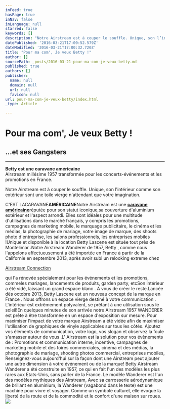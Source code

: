 ```yaml
---
inFeed: true
hasPage: true
inNav: false
inLanguage: null
starred: false
keywords: []
description: "Notre Airstream est à couper le souffle. Unique, son l’intérieur comme son extérieur sont une toile vierge n'attendant que votre imagination.\_"
datePublished: '2016-03-21T17:00:52.579Z'
dateModified: '2016-03-21T17:00:32.720Z'
title: "Pour ma com', Je veux Betty !"
author: []
sourcePath: _posts/2016-03-21-pour-ma-com-je-veux-betty.md
published: true
authors: []
publisher:
  name: null
  domain: null
  url: null
  favicon: null
url: pour-ma-com-je-veux-betty/index.html
_type: Article

---
```

# Pour ma com', Je veux Betty !

## ...et ses Gangsters

****

**Betty est une caravane américaine**  
Airstream millésime 1957 transformée pour  les concerts-événements et les promotions en France. 

Notre Airstream est à couper le souffle. Unique, son l'intérieur comme son extérieur sont une toile vierge n'attendant que votre imagination. 

C'EST LACARAVANE**AMÉRICAINE**Notre Airstream est une [**caravane américaine**][0]réputée pour son statut iconique,sa couverture d'aluminium extérieur et l'aspect arrondi. Elles sont idéales pour une multitude d'utilisations dans le marché français, y compris les promotions, campagnes de marketing mobile, le marquage publicitaire, le cinéma et les médias, la photographie de mariage, votre image de marque, des shoots photo d'entreprise, les salons professionnels, les entreprises mobiles !Unique et disponible à la location Betty Lascene est située tout près de Montelimar .Notre Airstream Wanderer de 1957, Betty , comme nous l'appelons affectueusement a été importée en France à partir de la Californie en septembre 2013, après avoir subi un relooking extreme chez [][1]

[Airstream Connection][1]

qui l'a rénovée spécialement pour les événements et les promotions, commeles mariages, lancements de produits, garden party, etcSon intérieur a été vidé, laissant un grand espace blanc . A vous de créer le reste.Lancée dès octobre 2013, Betty Lascene est un nouveau concept de la marque en France . Nous offrons un espace vierge destiné à votre communication . L'intérieur est extrêmement polyvalent, se prêtant à une utilisation sous le soleil!En quelques minutes de son arrivée notre Airstream 1957 WANDERER est prête à être transformée en un espace d'exposition sur mesure. Pour maximiser l'impact de votre marque Airstream a été vidée afin de maximiser l'utilisation de graphiques de vinyle applicables sur tous les côtés. Ajoutez vos éléments de communication, votre logo, vos slogan et observez la foule s'amasser autour de vous .L' Airstream est la solution pour vos évènements de : Promotions et communication interne, incentive, campagnes de marketing mobile et des foires commerciales, cinéma et des médias, la photographie de mariage, shooting photos commercial, entreprises mobiles, Renseignez-vous aujourd'hui sur la façon dont une Airstream peut ajouter une autre dimension à votre événement ou de la marque! Betty Airstream Wanderer a été construite en 1957, ce qui en fait l'un des modèles les plus rares aux Etats-Unis, sans parler de la France. Le modèle Wanderer est l'un des modèles mythiques des Airstream, Avec sa carrosserie aérodynamique de brillant en aluminium, la Wanderer (vagabond dans le texte) est une machine pour vivre et voyager. Comme un symbole culturel, elle évoque la liberté de la route et de la commodité et le confort d'une maison sur roues. ![](https://the-grid-user-content.s3-us-west-2.amazonaws.com/d1a83092-cf98-447a-a3cc-d74103b5c9df.jpg)

[0]: http://betty-lascene.fr/
[1]: http://airstream-connection.com/